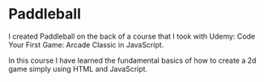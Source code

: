 # Paddleball
I created Paddleball on the back of a course that I took with Udemy: Code Your First Game: Arcade Classic in JavaScript.

In this course I have learned the fundamental basics of how to create a 2d game simply using HTML and JavaScript.
